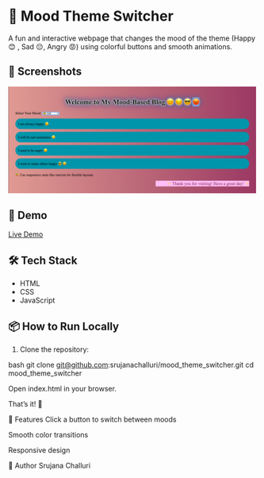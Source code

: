 
# 🎨 Mood Theme Switcher

  A fun and interactive webpage that changes the mood of the theme (Happy 😊 , Sad 😔, Angry 😡) using colorful buttons and smooth animations.

## 📸 Screenshots

<img src="moodchange.png" alt="App Screenshot" width="500">

## 🚀 Demo

[Live Demo](https://srujanachalluri.github.io/mood_theme_switcher/)

## 🛠️ Tech Stack

- HTML
- CSS
- JavaScript

## 📦 How to Run Locally

1. Clone the repository:

  bash
  git clone git@github.com:srujanachalluri/mood_theme_switcher.git
  cd mood_theme_switcher
  
  Open index.html in your browser.

That’s it! 🎉

📌 Features
Click a button to switch between moods

Smooth color transitions

Responsive design

🙌 Author
Srujana Challuri

